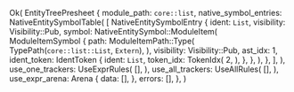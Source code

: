 Ok(
    EntityTreePresheet {
        module_path: `core::list`,
        native_symbol_entries: NativeEntitySymbolTable(
            [
                NativeEntitySymbolEntry {
                    ident: `List`,
                    visibility: Visibility::Pub,
                    symbol: NativeEntitySymbol::ModuleItem(
                        ModuleItemSymbol {
                            path: ModuleItemPath::Type(
                                TypePath(`core::list::List`, `Extern`),
                            ),
                            visibility: Visibility::Pub,
                            ast_idx: 1,
                            ident_token: IdentToken {
                                ident: `List`,
                                token_idx: TokenIdx(
                                    2,
                                ),
                            },
                        },
                    ),
                },
            ],
        ),
        use_one_trackers: UseExprRules(
            [],
        ),
        use_all_trackers: UseAllRules(
            [],
        ),
        use_expr_arena: Arena {
            data: [],
        },
        errors: [],
    },
)